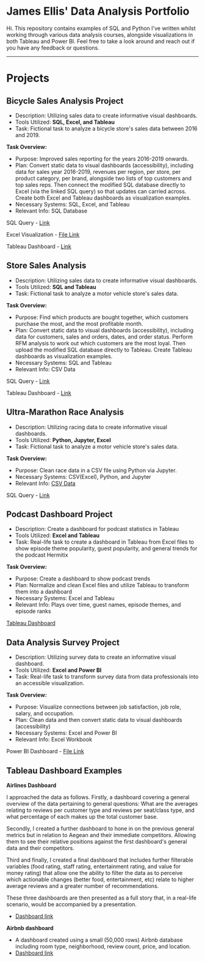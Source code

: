 # James Ellis' Data Analysis Portfolio

Hi. This repository contains examples of SQL and Python I've written whilst working through various data analysis courses, alongside visualizations in both Tableau and Power BI. Feel free to take a look around and reach out if you have any feedback or questions.

---
# Projects

## Bicycle Sales Analysis Project

- Description: Utilizing sales data to create informative visual dashboards.
- Tools Utilized: **SQL, Excel, and Tableau**
- Task: Fictional task to analyze a bicycle store's sales data between 2016 and 2019.

**Task Overview:**
* Purpose: Improved sales reporting for the years 2016-2019 onwards.
* Plan: Convert static data to visual dashboards (accessibility), including data for sales year 2016-2019, revenues per region, per store, per product category, per brand, alongside two lists of top customers and top sales reps. Then connect the modified SQL database directly to Excel (via the linked SQL query) so that updates can carried across. Create both Excel and Tableau dashboards as visualization examples.
* Necessary Systems: SQL, Excel, and Tableau
* Relevant Info: SQL Database
  
SQL Query - [Link](https://github.com/jdedata/James-Ellis---DA-Portfolio/blob/main/BicycleSQLquery.sql)

Excel Visualization - [File Link](https://github.com/jdedata/James-Ellis---DA-Portfolio/blob/main/Bike%20Stores.xlsx)

Tableau Dashboard - [Link](https://public.tableau.com/app/profile/james.ellis6768/viz/ExecutiveDashboardExample_16937068345260/Dashboard1?publish=yes)

## Store Sales Analysis

- Description: Utilizing sales data to create informative visual dashboards.
- Tools Utilized: **SQL and Tableau**
- Task: Fictional task to analyze a motor vehicle store's sales data.

**Task Overview:**
* Purpose: Find which products are bought together, which customers purchase the most, and the most profitable month.
* Plan: Convert static data to visual dashboards (accessibility), including data for customers, sales and orders, dates, and order status. Perform RFM analysis to work out which customers are the most loyal. Then upload the modified SQL database directly to Tableau. Create Tableau dashboards as visualization examples.
* Necessary Systems: SQL and Tableau
* Relevant Info: CSV Data
  
SQL Query - [Link](https://github.com/jdedata/James-Ellis---DA-Portfolio/blob/main/motorsales.sql)

Tableau Dashboard - [Link](https://public.tableau.com/app/profile/james.ellis6768/viz/MotorSalesStory/SalesStory?publish=yes)

## Ultra-Marathon Race Analysis

- Description: Utilizing racing data to create informative visual dashboards.
- Tools Utilized: **Python, Jupyter, Excel**
- Task: Fictional task to analyze a motor vehicle store's sales data.

**Task Overview:**
* Purpose: Clean race data in a CSV file using Python via Jupyter.
* Necessary Systems: CSV(Excel), Python, and Jupyter
* Relevant Info: [CSV Data]([url](https://www.kaggle.com/datasets/aiaiaidavid/the-big-dataset-of-ultra-marathon-running?resource=download))
  
SQL Query - [Link](https://github.com/jdedata/James-Ellis---DA-Portfolio/blob/main/motorsales.sql)

## Podcast Dashboard Project

- Description: Create a dashboard for podcast statistics in Tableau
- Tools Utilized: **Excel and Tableau**
- Task: Real-life task to create a dashboard in Tableau from Excel files to show episode theme popularity, guest popularity, and general trends for the podcast Hermitix

**Task Overview:**
* Purpose: Create a dashboard to show podcast trends
* Plan: Normalize and clean Excel files and utilize Tableau to transform them into a dashboard
* Necessary Systems: Excel and Tableau
* Relevant Info: Plays over time, guest names, episode themes, and episode ranks

[Tableau Dashboard](https://public.tableau.com/app/profile/james.ellis6768/viz/PodcastDashboard/MainDashboard?publish=yes)

## Data Analysis Survey Project

- Description: Utilizing survey data to create an informative visual dashboard.
- Tools Utilized: **Excel and Power BI**
- Task: Real-life task to transform survey data from data professionals into an accessible visualization. 

**Task Overview:**
* Purpose: Visualize connections between job satisfaction, job role, salary, and occupation.
* Plan: Clean data and then convert static data to visual dashboards (accessibility)
* Necessary Systems: Excel and Power BI
* Relevant Info: Excel Workbook

Power BI Dashboard - [File Link](https://github.com/jdedata/James-Ellis---DA-Portfolio/blob/main/dataprofbreakdown.pbix)

## Tableau Dashboard Examples

**Airlines Dashboard**

I approached the data as follows. Firstly, a dashboard covering a general overview of the data pertaining to general questions: What are the averages relating to reviews per customer type and reviews per seat/class type, and what percentage of each makes up the total customer base.

Secondly, I created a further dashboard to hone in on the previous general metrics but in relation to Aegean and their immediate competitors. Allowing them to see their relative positions against the first dashboard's general data and their competitors.

Third and finally, I created a final dashboard that includes further filterable variables (food rating, staff rating, entertainment rating, and value for money rating) that allow one the ability to filter the data as to perceive which actionable changes (better food, entertainment, etc) relate to higher average reviews and a greater number of recommendations.

These three dashboards are then presented as a full story that, in a real-life scenario, would be accompanied by a presentation.

- [Dashboard link](https://public.tableau.com/app/profile/james.ellis6768/viz/AirlinesSurvey-JE/AirlinesSurvey?publish=yes)



**Airbnb dashboard**

- A dashboard created using a small (50,000 rows) Airbnb database including room type, neighborhood, review count, price, and location.
- [Dashboard link](https://public.tableau.com/app/profile/james.ellis6768/viz/AirbnbSalesLocationDashboard/airbnbdashboardexample?publish=yes)





